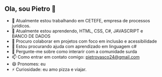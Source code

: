## Ola, sou Pietro 👋

- 🔭 Atualmente estou trabalhando em CETEFE, empresa de processos jurídicos.
- 🌱 Atualmente estou aprendendo, HTML, CSS, C#, JAVASCRIPT e BANCO DE DADOS
- 👯 Procuro colaborar em projetos com foco em inclusão e acessibilidade
- 🤔 Estou procurando ajuda com aprendizado em linguagem c#
- 💬 Pergunte-me sobre como interarir com a comunidade surda
- 📫 Como entrar em contato comigo: pietrovasco24@gmail.com
- 😄 Pronomes: eu 
- ⚡ Curiosidade: eu amo pizza e viajar.
